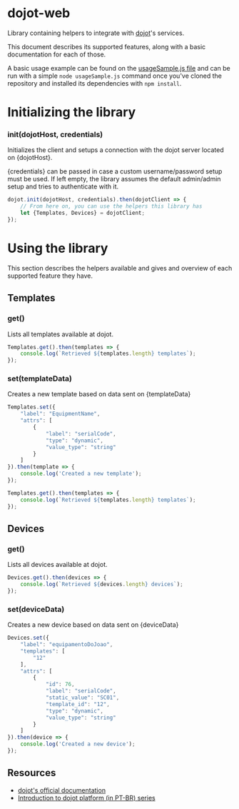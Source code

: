 # dojot-web
Library containing helpers to integrate with [dojot](http://www.dojot.com.br/)'s services.

This document describes its supported features, along with a basic documentation for each of those.

A basic usage example can be found on the [usageSample.js file](https://github.com/znti/dojot-web/blob/master/usageSample.js) and can be run with a simple `node usageSample.js` command once you've cloned the repository and installed its dependencies with `npm install`.

# Initializing the library

### init(dojotHost, credentials)
Initializes the client and setups a connection with the dojot server located on {dojotHost}.

{credentials} can be passed in case a custom username/password setup must be used. If left empty, the library assumes the default admin/admin setup and tries to authenticate with it.

```js
dojot.init(dojotHost, credentials).then(dojotClient => {
	// From here on, you can use the helpers this library has
	let {Templates, Devices} = dojotClient;
});
```

# Using the library

This section describes the helpers available and gives and overview of each supported feature they have.

## Templates

### get()
Lists all templates available at dojot.

```js
Templates.get().then(templates => {
	console.log(`Retrieved ${templates.length} templates`);
});
```

### set(templateData)
Creates a new template based on data sent on {templateData}

```js
Templates.set({
	"label": "EquipmentName",
	"attrs": [
		{
			"label": "serialCode",
			"type": "dynamic",
			"value_type": "string"
		}
	]
}).then(template => {
	console.log('Created a new template');
});

Templates.get().then(templates => {
	console.log(`Retrieved ${templates.length} templates`);
});
```

## Devices

### get()
Lists all devices available at dojot.

```js
Devices.get().then(devices => {
	console.log(`Retrieved ${devices.length} devices`);
});
```

### set(deviceData)
Creates a new device based on data sent on {deviceData}

```js
Devices.set({
	"label": "equipamentoDoJoao",
	"templates": [
		"12"
	],
	"attrs": [
		{
			"id": 76,
			"label": "serialCode",
			"static_value": "SC01",
			"template_id": "12",
			"type": "dynamic",
			"value_type": "string"
		}
	]
}).then(device => {
	console.log('Created a new device');
});
```

## Resources

* [dojot's official documentation](https://dojotdocs.readthedocs.io/en/stable/index.html)
* [Introduction to dojot platform (in PT-BR) series](https://www.embarcados.com.br/serie/plataforma-dojot/)
